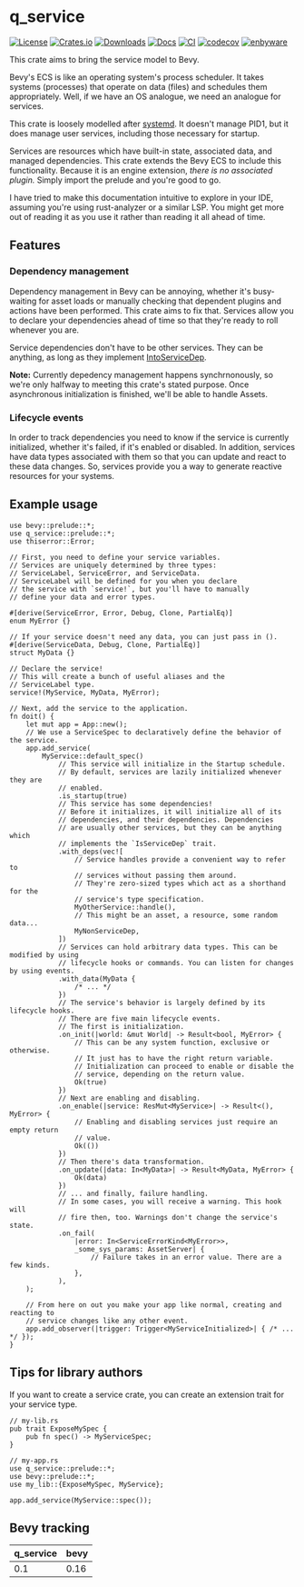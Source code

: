 # q_service

[![License](https://img.shields.io/badge/license-MIT%2FApache-blue.svg)](https://github.com/bevyengine/bevy#license)
[![Crates.io](https://img.shields.io/crates/v/q_service.svg)](https://crates.io/crates/q_service)
[![Downloads](https://img.shields.io/crates/d/q_service.svg)](https://crates.io/crates/q_service)
[![Docs](https://docs.rs/q_service/badge.svg)](https://docs.rs/q_service/latest/q_service/)
[![CI](https://github.com/ada_x64/q_service/actions/workflows/ci/badge.svg)](https://github.com/ada-x64/q_service/actions)
[![codecov](https://codecov.io/github/ada-x64/q_service/graph/badge.svg?token=2gqZobeujo)](https://codecov.io/github/ada-x64/q_service)
[![enbyware](https://pride-badges.pony.workers.dev/static/v1?label=enbyware&labelColor=%23555&stripeWidth=8&stripeColors=FCF434%2CFFFFFF%2C9C59D1%2C2C2C2C "they/she")](https://en.pronouns.page/are/they&she)

This crate aims to bring the service model to Bevy.

Bevy's ECS is like an operating system's process scheduler. It takes systems
(processes) that operate on data (files) and schedules them appropriately.
Well, if we have an OS analogue, we need an analogue for services.

This crate is loosely modelled after [systemd](https://systemd.io).
It doesn't manage PID1, but it does manage user services, including those
necessary for startup.

Services are resources which have built-in state, associated data, and
managed dependencies. This crate extends the Bevy ECS to include this
functionality. Because it is an engine extension, _there is no associated
plugin._ Simply import the prelude and you're good to go.

I have tried to make this documentation intuitive to explore in your IDE,
assuming you're using rust-analyzer or a similar LSP. You might get more out
of reading it as you use it rather than reading it all ahead of time.

## Features

### Dependency management

Dependency management in Bevy can be annoying, whether it's busy-waiting for asset loads or manually
checking that dependent plugins and actions have been performed. This crate aims to fix that.
Services allow you to declare your dependencies ahead of time so that they're ready to roll
whenever you are.

Service dependencies don't have to be other services. They can be anything, as long as they implement [IntoServiceDep](crate::deps::IsServiceDep).

__Note:__ Currently depedency management happens synchrnonously, so we're only halfway to meeting this crate's stated purpose. Once asynchronous initialization is finished, we'll be able to handle Assets.

### Lifecycle events

In order to track dependencies you need to know if the service is currently initialized, whether it's failed, if it's enabled or disabled. In addition, services have data types associated with them so that you can update and react to these data changes. So, services provide you a way to generate reactive resources for your systems.

## Example usage
```rust, skip
use bevy::prelude::*;
use q_service::prelude::*;
use thiserror::Error;

// First, you need to define your service variables.
// Services are uniquely determined by three types:
// ServiceLabel, ServiceError, and ServiceData.
// ServiceLabel will be defined for you when you declare
// the service with `service!`, but you'll have to manually
// define your data and error types.

#[derive(ServiceError, Error, Debug, Clone, PartialEq)]
enum MyError {}

// If your service doesn't need any data, you can just pass in ().
#[derive(ServiceData, Debug, Clone, PartialEq)]
struct MyData {}

// Declare the service!
// This will create a bunch of useful aliases and the
// ServiceLabel type.
service!(MyService, MyData, MyError);

// Next, add the service to the application.
fn doit() {
    let mut app = App::new();
    // We use a ServiceSpec to declaratively define the behavior of the service.
    app.add_service(
        MyService::default_spec()
            // This service will initialize in the Startup schedule.
            // By default, services are lazily initialized whenever they are
            // enabled.
            .is_startup(true)
            // This service has some dependencies!
            // Before it initializes, it will initialize all of its
            // dependencies, and their dependencies. Dependencies
            // are usually other services, but they can be anything which
            // implements the `IsServiceDep` trait.
            .with_deps(vec![
                // Service handles provide a convenient way to refer to
                // services without passing them around.
                // They're zero-sized types which act as a shorthand for the
                // service's type specification.
                MyOtherService::handle(),
                // This might be an asset, a resource, some random data...
                MyNonServiceDep,
            ])
            // Services can hold arbitrary data types. This can be modified by using
            // lifecycle hooks or commands. You can listen for changes by using events.
            .with_data(MyData {
                /* ... */
            })
            // The service's behavior is largely defined by its lifecycle hooks.
            // There are five main lifecycle events.
            // The first is initialization.
            .on_init(|world: &mut World| -> Result<bool, MyError> {
                // This can be any system function, exclusive or otherwise.
                // It just has to have the right return variable.
                // Initialization can proceed to enable or disable the
                // service, depending on the return value.
                Ok(true)
            })
            // Next are enabling and disabling.
            .on_enable(|service: ResMut<MyService>| -> Result<(), MyError> {
                // Enabling and disabling services just require an empty return
                // value.
                Ok(())
            })
            // Then there's data transformation.
            .on_update(|data: In<MyData>| -> Result<MyData, MyError> {
                Ok(data)
            })
            // ... and finally, failure handling.
            // In some cases, you will receive a warning. This hook will
            // fire then, too. Warnings don't change the service's state.
            .on_fail(
                |error: In<ServiceErrorKind<MyError>>,
                _some_sys_params: AssetServer| {
                    // Failure takes in an error value. There are a few kinds.
                },
            ),
    );

    // From here on out you make your app like normal, creating and reacting to
    // service changes like any other event.
    app.add_observer(|trigger: Trigger<MyServiceInitialized>| { /* ... */ });
}
```

## Tips for library authors

If you want to create a service crate, you can create an extension trait for your service type.
```rust, skip
// my-lib.rs
pub trait ExposeMySpec {
    pub fn spec() -> MyServiceSpec;
}

// my-app.rs
use q_service::prelude::*;
use bevy::prelude::*;
use my_lib::{ExposeMySpec, MyService};

app.add_service(MyService::spec());
```

## Bevy tracking

| q_service | bevy |
| --- | --- |
| 0.1 | 0.16 |
